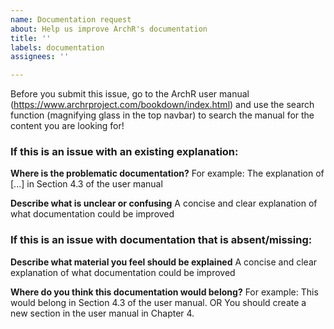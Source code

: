 ```yaml
---
name: Documentation request
about: Help us improve ArchR's documentation
title: ''
labels: documentation
assignees: ''

---
```


Before you submit this issue, go to the ArchR user manual (https://www.archrproject.com/bookdown/index.html) and use the search function (magnifying glass in the top navbar) to search the manual for the content you are looking for!

### If this is an issue with an existing explanation:

**Where is the problematic documentation?**
For example: The explanation of [...] in Section 4.3 of the user manual

**Describe what is unclear or confusing**
A concise and clear explanation of what documentation could be improved

### If this is an issue with documentation that is absent/missing:

**Describe what material you feel should be explained**
A concise and clear explanation of what documentation could be improved

**Where do you think this documentation would belong?**
For example: This would belong in Section 4.3 of the user manual.
OR
You should create a new section in the user manual in Chapter 4.
